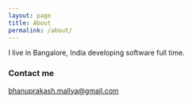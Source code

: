 ```yaml
---
layout: page
title: About
permalink: /about/
---
```


I live in Bangalore, India developing software full time.


### Contact me

[bhanuprakash.mallya@gmail.com](mailto:bhanuprakash.mallya@gmail.com)
